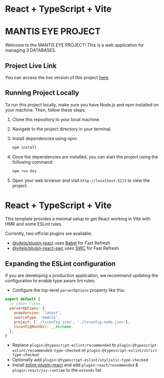 # React + TypeScript + Vite

# MANTIS EYE PROJECT

Welcome to the MANTIS EYE PROJECT! This is a web application for managing 3 DATABASES.

## Project Live Link

You can access the live version of this project [here](https://mentis-eye.netlify.app).

## Running Project Locally

To run this project locally, make sure you have Node.js and npm installed on your machine. Then, follow these steps:

1. Clone this repository to your local machine.
2. Navigate to the project directory in your terminal.
3. Install dependencies using npm:

    ```bash
    npm install
    ```

4. Once the dependencies are installed, you can start the project using the following command:

    ```bash
    npm run dev
    ```

5. Open your web browser and visit `http://localhost:5173` to view the project.

# React + TypeScript + Vite

This template provides a minimal setup to get React working in Vite with HMR and some ESLint rules.

Currently, two official plugins are available:

- [@vitejs/plugin-react](https://github.com/vitejs/vite-plugin-react/blob/main/packages/plugin-react/README.md) uses [Babel](https://babeljs.io/) for Fast Refresh
- [@vitejs/plugin-react-swc](https://github.com/vitejs/vite-plugin-react-swc) uses [SWC](https://swc.rs/) for Fast Refresh

## Expanding the ESLint configuration

If you are developing a production application, we recommend updating the configuration to enable type aware lint rules:

- Configure the top-level `parserOptions` property like this:

```js
export default {
  // other rules...
  parserOptions: {
    ecmaVersion: 'latest',
    sourceType: 'module',
    project: ['./tsconfig.json', './tsconfig.node.json'],
    tsconfigRootDir: __dirname,
  },
}
```

- Replace `plugin:@typescript-eslint/recommended` to `plugin:@typescript-eslint/recommended-type-checked` or `plugin:@typescript-eslint/strict-type-checked`
- Optionally add `plugin:@typescript-eslint/stylistic-type-checked`
- Install [eslint-plugin-react](https://github.com/jsx-eslint/eslint-plugin-react) and add `plugin:react/recommended` & `plugin:react/jsx-runtime` to the `extends` list
